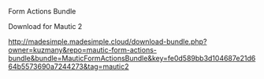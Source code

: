 Form Actions Bundle

Download for Mautic 2

http://madesimple.madesimple.cloud/download-bundle.php?owner=kuzmany&repo=mautic-form-actions-bundle&bundle=MauticFormActionsBundle&key=fe0d589bb3d104687e21d664b5573690a7244273&tag=mautic2
